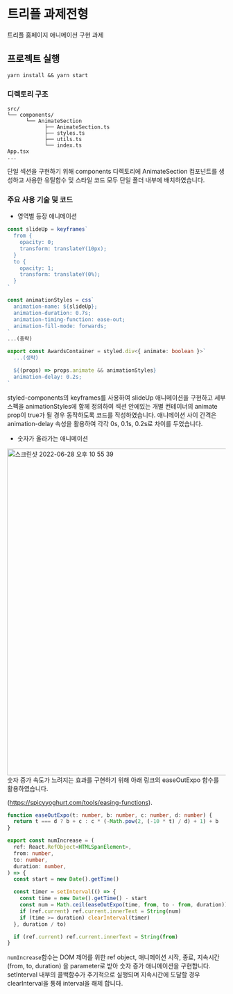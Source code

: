 # 트리플 과제전형

트리플 홈페이지 애니메이션 구현 과제

## 프로젝트 실행

`yarn install && yarn start`

### 디렉토리 구조
```
src/
└── components/
      └── AnimateSection
            ├── AnimateSection.ts
            ├── styles.ts
            ├── utils.ts
            └── index.ts
App.tsx
...
```
단일 섹션을 구현하기 위해 components 디렉토리에 AnimateSection 컴포넌트를 생성하고 사용한 유틸함수 및 스타일 코드 모두 단일 폴더 내부에 배치하였습니다.

### 주요 사용 기술 및 코드
- 영역별 등장 애니메이션
```ts
const slideUp = keyframes`
  from {
    opacity: 0;
    transform: translateY(10px);
  }
  to {
    opacity: 1;
    transform: translateY(0%);
  }
`

const animationStyles = css`
  animation-name: ${slideUp};
  animation-duration: 0.7s;
  animation-timing-function: ease-out;
  animation-fill-mode: forwards;
`
...(중략)

export const AwardsContainer = styled.div<{ animate: boolean }>`
  ...(생략)

  ${(props) => props.animate && animationStyles}
  animation-delay: 0.2s;
`
```
styled-components의 keyframes를 사용하여 slideUp 애니메이션을 구현하고 세부 스펙을 animationStyles에 함께 정의하여 섹션 안에있는 개별 컨테이너의 animate prop이 true가 될 경우 동작하도록 코드를 작성하였습니다. 애니메이션 사이 간격은 animation-delay 속성을 활용하여 각각 0s, 0.1s, 0.2s로 차이를 두었습니다.

- 숫자가 올라가는 애니메이션

<img width="752" alt="스크린샷 2022-06-28 오후 10 55 39" src="https://user-images.githubusercontent.com/61869246/176196812-ba35e08a-2640-40c5-920d-cd6e028bbdb1.png">
숫자 증가 속도가 느려지는 효과를 구현하기 위해 아래 링크의 easeOutExpo 함수를 활용하였습니다.   

(https://spicyyoghurt.com/tools/easing-functions).  


```ts
function easeOutExpo(t: number, b: number, c: number, d: number) {
  return t === d ? b + c : c * (-Math.pow(2, (-10 * t) / d) + 1) + b
}

export const numIncrease = (
  ref: React.RefObject<HTMLSpanElement>,
  from: number,
  to: number,
  duration: number,
) => {
  const start = new Date().getTime()

  const timer = setInterval(() => {
    const time = new Date().getTime() - start
    const num = Math.ceil(easeOutExpo(time, from, to - from, duration))
    if (ref.current) ref.current.innerText = String(num)
    if (time >= duration) clearInterval(timer)
  }, duration / to)

  if (ref.current) ref.current.innerText = String(from)
}
```
`numIncrease`함수는 DOM 제어를 위한 ref object, 애니메이션 시작, 종료, 지속시간(from, to, duration) 을 parameter로 받아 숫자 증가 애니메이션을 구현합니다. setInterval 내부의 콜백함수가 주기적으로 실행되며 지속시간에 도달할 경우 clearInterval을 통해 interval을 해제 합니다. 
